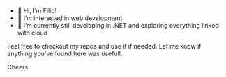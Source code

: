 - 👋 Hi, I’m Filip!
- 👀 I’m interested in web development
- 🌱 I’m currently still developing in .NET and exploring everything linked with cloud

Feel free to checkout my repos and use it if needed. Let me know if anything you've found here was usefull.

Cheers
<!---
fmeina/fmeina is a ✨ special ✨ repository because its `README.md` (this file) appears on your GitHub profile.
You can click the Preview link to take a look at your changes.
--->
